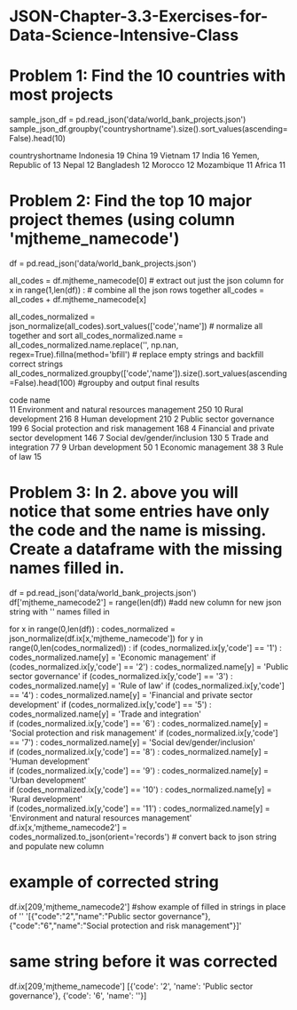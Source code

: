 # JSON-Chapter-3.3-Exercises-for-Data-Science-Intensive-Class


# Problem 1:  Find the 10 countries with most projects
sample_json_df = pd.read_json('data/world_bank_projects.json')
sample_json_df.groupby('countryshortname').size().sort_values(ascending=False).head(10)

countryshortname
Indonesia             19
China                 19
Vietnam               17
India                 16
Yemen, Republic of    13
Nepal                 12
Bangladesh            12
Morocco               12
Mozambique            11
Africa                11





# Problem 2:  Find the top 10 major project themes (using column 'mjtheme_namecode')
df = pd.read_json('data/world_bank_projects.json')

all_codes = df.mjtheme_namecode[0]    # extract out just the json column
for x in range(1,len(df)) :           # combine all the json rows together
    all_codes = all_codes + df.mjtheme_namecode[x]  
    
all_codes_normalized = json_normalize(all_codes).sort_values(['code','name']) # normalize all together and sort
all_codes_normalized.name = all_codes_normalized.name.replace('', np.nan, regex=True).fillna(method='bfill') # replace empty strings and backfill correct strings
all_codes_normalized.groupby(['code','name']).size().sort_values(ascending=False).head(100)  #groupby and output final results

code  name                                        
11    Environment and natural resources management    250
10    Rural development                               216
8     Human development                               210
2     Public sector governance                        199
6     Social protection and risk management           168
4     Financial and private sector development        146
7     Social dev/gender/inclusion                     130
5     Trade and integration                            77
9     Urban development                                50
1     Economic management                              38
3     Rule of law                                      15




# Problem 3:  In 2. above you will notice that some entries have only the code and the name is missing. Create a dataframe with the missing names filled in.

df = pd.read_json('data/world_bank_projects.json')
df['mjtheme_namecode2'] = range(len(df))  #add new column for new json string with '' names filled in

for x in range(0,len(df)) :
    codes_normalized = json_normalize(df.ix[x,'mjtheme_namecode'])
    for y in range(0,len(codes_normalized)) : 
        if (codes_normalized.ix[y,'code'] == '1') : codes_normalized.name[y] = 'Economic management'
        if (codes_normalized.ix[y,'code'] == '2') : codes_normalized.name[y] = 'Public sector governance'
        if (codes_normalized.ix[y,'code'] == '3') : codes_normalized.name[y] = 'Rule of law'
        if (codes_normalized.ix[y,'code'] == '4') : codes_normalized.name[y] = 'Financial and private sector development'
        if (codes_normalized.ix[y,'code'] == '5') : codes_normalized.name[y] = 'Trade and integration'            
        if (codes_normalized.ix[y,'code'] == '6') : codes_normalized.name[y] = 'Social protection and risk management'
        if (codes_normalized.ix[y,'code'] == '7') : codes_normalized.name[y] = 'Social dev/gender/inclusion'            
        if (codes_normalized.ix[y,'code'] == '8') : codes_normalized.name[y] = 'Human development'            
        if (codes_normalized.ix[y,'code'] == '9') : codes_normalized.name[y] = 'Urban development'            
        if (codes_normalized.ix[y,'code'] == '10') : codes_normalized.name[y] = 'Rural development'            
        if (codes_normalized.ix[y,'code'] == '11') : codes_normalized.name[y] = 'Environment and natural resources management'            
    df.ix[x,'mjtheme_namecode2'] = codes_normalized.to_json(orient='records') # convert back to json string and populate new column

# example of corrected string
df.ix[209,'mjtheme_namecode2']  #show example of filled in strings in place of ''
'[{"code":"2","name":"Public sector governance"},{"code":"6","name":"Social protection and risk management"}]'

# same string before it was corrected
df.ix[209,'mjtheme_namecode']
[{'code': '2', 'name': 'Public sector governance'}, {'code': '6', 'name': ''}]




